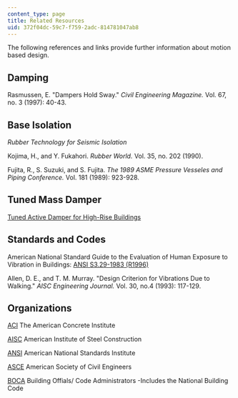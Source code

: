 ```yaml
---
content_type: page
title: Related Resources
uid: 372f04dc-59c7-f759-2adc-814781047ab8
---
```


The following references and links provide further information about motion based design.

Damping
-------

Rasmussen, E. "Dampers Hold Sway." _Civil Engineering Magazine._ Vol. 67, no. 3 (1997): 40-43.

Base Isolation
--------------

_Rubber Technology for Seismic Isolation_

Kojima, H., and Y. Fukahori. _Rubber World._ Vol. 35, no. 202 (1990).  
  
Fujita, R., S. Suzuki, and S. Fujita. _The 1989 ASME Pressure Vesseles and Piping Conference._ Vol. 181 (1989): 923-928.

Tuned Mass Damper
-----------------

[Tuned Active Damper for High-Rise Buildings](http://www.mhi.co.jp/)

Standards and Codes
-------------------

American National Standard Guide to the Evaluation of Human Exposure to Vibration in Buildings: [ANSI S3.29-1983 (R1996)](https://webstore.ansi.org/standards/asa/ansis3291983r1996) 

Allen, D. E., and T. M. Murray. "Design Criterion for Vibrations Due to Walking." _AISC Engineering Journal._ Vol. 30, no.4 (1993): 117-129.

Organizations
-------------

[ACI](http://www.aci-int.org/) The American Concrete Institute

[AISC](http://www.aisc.org/) American Institute of Steel Construction

[ANSI](http://www.ansi.org/) American National Standards Institute

[ASCE](http://www.asce.org/) American Society of Civil Engineers

[BOCA](http://www.iccsafe.org/Pages/default.aspx#) Building Offials/ Code Administrators -Includes the National Building Code